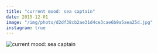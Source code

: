 ```yaml
---
title: "current mood: sea captain"
date: 2015-12-01
image: "/img/photo/d2df38cb2ae31d4ce3cae6b9a5aea25d.jpg"
instagram: true
---
```


![current mood: sea captain](/img/photo/d2df38cb2ae31d4ce3cae6b9a5aea25d.jpg)
